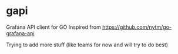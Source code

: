 # gapi

Grafana API client for GO
Inspired from https://github.com/nytm/go-grafana-api

Trying to add more stuff (like teams for now and will try to do best) 
